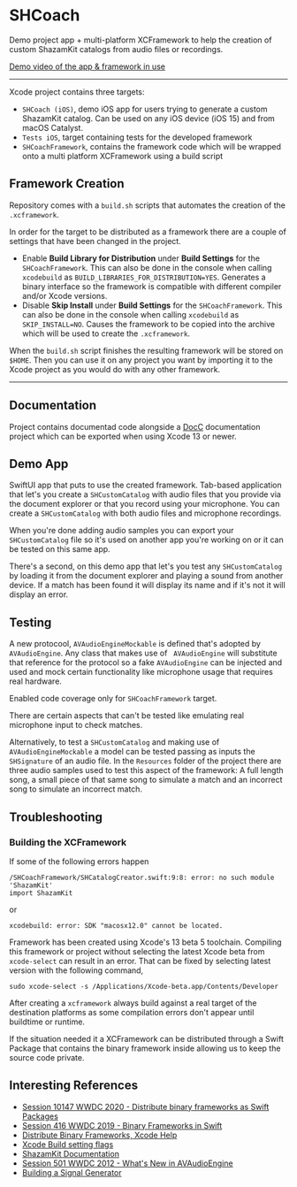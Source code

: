 # SHCoach

Demo project app + multi-platform XCFramework to help the creation of custom ShazamKit catalogs from audio files or recordings.

[Demo video of the app & framework in use](https://youtu.be/0_F7Bn3Ta2o)

----------------------------

Xcode project contains three targets:

* `SHCoach (iOS)`, demo iOS app for users trying to generate a custom ShazamKit catalog. Can be used on any iOS device (iOS 15) and from macOS Catalyst.
* `Tests iOS`, target containing tests for the developed framework
* `SHCoachFramework`, contains the framework code which will be wrapped onto a multi platform XCFramework using a build script

## Framework Creation

Repository comes with a `build.sh` scripts that automates the creation of the `.xcframework`.

In order for the target to be distributed as a framework there are a couple of settings that have been changed in the project.

* Enable **Build Library for Distribution** under **Build Settings** for the `SHCoachFramework`. This can also be done in the console when calling `xcodebuild` as `BUILD_LIBRARIES_FOR_DISTRIBUTION=YES`. Generates a binary interface so the framework is compatible with different compiler and/or Xcode versions.
* Disable **Skip Install** under **Build Settings** for the `SHCoachFramework`. This can also be done in the console when calling `xcodebuild` as `SKIP_INSTALL=NO`. Causes the framework to be copied into the archive which will be used to create the `.xcframework`. 

When the `build.sh` script finishes the resulting framework will be stored on `$HOME`. Then you can use it on any project you want by importing it to the Xcode project as you would do with any other framework.

---------------------------------

## Documentation

Project contains documentad code alongside a [DocC](https://developer.apple.com/documentation/docc) documentation project which can be exported when using Xcode 13 or newer.


## Demo App

SwiftUI app that puts to use the created framework. Tab-based application that let's you create a `SHCustomCatalog` with audio files that you provide via the document explorer or that you record using your microphone. You can create a `SHCustomCatalog` with both audio files and microphone recordings.

When you're done adding audio samples you can export your `SHCustomCatalog` file so it's used on another app you're working on or it can be tested on this same app.

There's a second, on this demo app that let's you test any `SHCustomCatalog` by loading it from the document explorer and playing a sound from another device. If a match has been found it will display its name and if it's not it will display an error.


## Testing

A new protocool, `AVAudioEngineMockable` is defined that's adopted by `AVAudioEngine`. Any class that makes use of ` AVAudioEngine` will substitute that reference for the protocol so a fake `AVAudioEngine` can be injected and used and mock certain functionality like microphone usage that requires real hardware.

Enabled code coverage only for `SHCoachFramework` target.

There are certain aspects that can't be tested like emulating real microphone input to check matches.

Alternatively, to test a `SHCustomCatalog` and making use of `AVAudioEngineMockable` a model can be tested passing as inputs the `SHSignature` of an audio file. In the `Resources` folder of the project there are three audio samples used to test this aspect of the framework: A full length song, a small piece of that same song to simulate a match and an incorrect song to simulate an incorrect match.

## Troubleshooting

### Building the XCFramework

If some of the following errors happen

```
/SHCoachFramework/SHCatalogCreator.swift:9:8: error: no such module 'ShazamKit'
import ShazamKit
```

or


```
xcodebuild: error: SDK "macosx12.0" cannot be located.
```

Framework has been created using Xcode's 13 beta 5 toolchain. Compiling this framework or project without selecting the latest Xcode beta from `xcode-select` can result in an error. That can be fixed by selecting latest version with the following command,

```
sudo xcode-select -s /Applications/Xcode-beta.app/Contents/Developer
```

After creating a `xcframework` always build against a real target of the destination platforms as some compilation errors don't appear until buildtime or runtime.

If the situation needed it a XCFramework can be distributed through a Swift Package that contains the binary framework inside allowing us to keep the source code private.

## Interesting References

* [Session 10147 WWDC 2020 - Distribute binary frameworks as Swift Packages](https://developer.apple.com/wwdc20/10147)
* [Session 416 WWDC 2019 - Binary Frameworks in Swift](https://developer.apple.com/wwdc19/416) 
* [Distribute Binary Frameworks, Xcode Help](https://help.apple.com/xcode/mac/11.4/#/dev6f6ac218b)
* [Xcode Build setting flags](https://help.apple.com/xcode/mac/11.4/#/itcaec37c2a6?sub=devfeb7a0695)
* [ShazamKit Documentation](https://developer.apple.com/documentation/shazamkit)
* [Session 501 WWDC 2012 - What's New in AVAudioEngine](https://developer.apple.com/wwdc19/510)
* [Building a Signal Generator](https://developer.apple.com/documentation/avfaudio/audio_engine/building_a_signal_generator)
